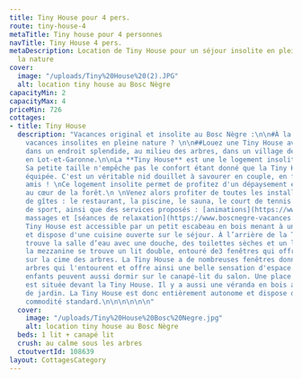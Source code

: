 ```yaml
---
title: Tiny House pour 4 pers.
route: tiny-house-4
metaTitle: Tiny house pour 4 personnes
navTitle: Tiny House 4 pers.
metaDescription: Location de Tiny House pour un séjour insolite en plein milieu de
  la nature
cover:
  image: "/uploads/Tiny%20House%20(2).JPG"
  alt: location tiny house au Bosc Nègre
capacityMin: 2
capacityMax: 4
priceMin: 726
cottages:
- title: Tiny House
  description: "Vacances original et insolite au Bosc Nègre :\n\n#À la recherche de
    vacances insolites en pleine nature ? \n\n##Louez une Tiny House avec terrasse
    dans un endroit splendide, au milieu des arbres, dans un village de vacances familial
    en Lot-et-Garonne.\n\nLa **Tiny House** est une le logement insolite du Bosc Nègre.
    Sa petite taille n'empêche pas le confort étant donné que la Tiny House est entièrement
    équipée. C'est un véritable nid douillet à savourer en couple, en famille ou entre
    amis ! \nCe logement insolite permet de profitez d'un dépaysement et une évasion
    au cœur de la forêt.\n \nVenez alors profiter de toutes les installations du village
    de gîtes : le restaurant, la piscine, le sauna, le court de tennis et autres terrains
    de sport, ainsi que des services proposés : [animations](https://www.boscnegre-vacances.com/animations),
    massages et [séances de relaxation](https://www.boscnegre-vacances.com/relaxation).\n\n##Aménagement\nLa
    Tiny House est accessible par un petit escabeau en bois menant à un baie-vitrée
    et dispose d'une cuisine ouverte sur le séjour. À l’arrière de la Tiny House se
    trouve la salle d’eau avec une douche, des toilettes sèches et un lavabo. Sur
    la mezzanine se trouve un lit double, entouré de3 fenêtres qui offrent une vue
    sur la cime des arbres. La Tiny House a de nombreuses fenêtres donnant sur les
    arbres qui l'entourent et offre ainsi une belle sensation d'espace. Un ou deux
    enfants peuvent aussi dormir sur le canapé-lit du salon. Une place de parking
    est située devant la Tiny House. Il y a aussi une véranda en bois avec mobilier
    de jardin. La Tiny House est donc entièrement autonome et dispose de toute la
    commodité standard.\n\n\n\n\n\n"
  cover:
    image: "/uploads/Tiny%20House%20Bosc%20Negre.jpg"
    alt: location tiny house au Bosc Nègre
  beds: 1 lit + canapé lit
  crush: au calme sous les arbres
  ctoutvertId: 108639
layout: CottagesCategory
---
```



